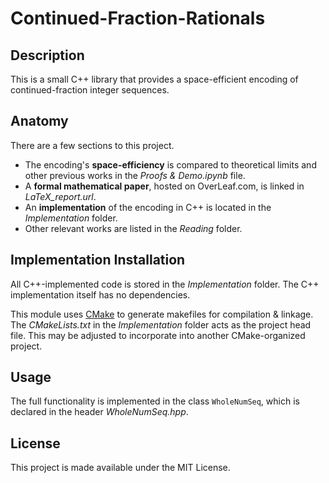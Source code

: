 # Continued-Fraction-Rationals

## Description
This is a small C++ library that provides a space-efficient encoding of continued-fraction integer sequences.

## Anatomy
There are a few sections to this project.
- The encoding's **space-efficiency** is compared to theoretical limits and other previous works in the *Proofs & Demo.ipynb* file.
- A **formal mathematical paper**, hosted on OverLeaf.com, is linked in *LaTeX_report.url*.
- An **implementation** of the encoding in C++ is located in the *Implementation* folder.
- Other relevant works are listed in the *Reading* folder.

## Implementation Installation
All C++-implemented code is stored in the *Implementation* folder. The C++ implementation itself has no dependencies.

This module uses [CMake](https://cmake.org/) to generate makefiles for compilation & linkage. The *CMakeLists.txt* in the *Implementation* folder acts as the project head file. This may be adjusted to incorporate into another CMake-organized project.

## Usage
The full functionality is implemented in the class `WholeNumSeq`, which is declared in the header *WholeNumSeq.hpp*.

## License
This project is made available under the MIT License.
